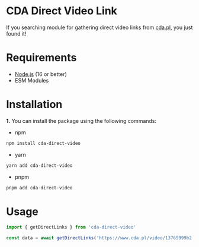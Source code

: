 # CDA Direct Video Link

If you searching module for gathering direct video links from [cda.pl][cda], you just found it!

# Requirements
* [Node.js][nodejs] (16 or better)
* ESM Modules
  
# Installation
**1.** You can install the package using the following commands:
* npm
```sh
npm install cda-direct-video
```
* yarn
```sh
yarn add cda-direct-video
```
* pnpm
```sh
pnpm add cda-direct-video
```

# Usage

```js
import { getDirectLinks } from 'cda-direct-video'

const data = await getDirectLinks('https://www.cda.pl/video/13765999b2')
```

[cda]: https://www.cda.pl
[nodejs]: https://nodejs.org/